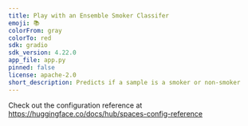 ```yaml
---
title: Play with an Ensemble Smoker Classifer
emoji: 📚
colorFrom: gray
colorTo: red
sdk: gradio
sdk_version: 4.22.0
app_file: app.py
pinned: false
license: apache-2.0
short_description: Predicts if a sample is a smoker or non-smoker
---
```


Check out the configuration reference at https://huggingface.co/docs/hub/spaces-config-reference